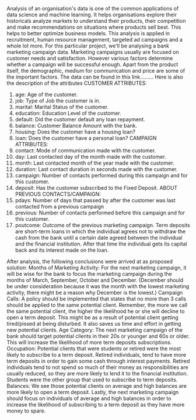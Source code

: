 Analysis of an organisation's data is one of the common applications of data science and machine learning. It helps organisations explore their historicals analyze markets to understand their products, their competition and make recommendations on situations where products sell best. This helps to better optimize business models. This analysis is applied in recruitment, human resource management, targeted ad campaigns and a whole lot more.
For this particular project, we'll be analysing a bank marketing campaign data. Marketing campaigns usually are focused on customer needs and satisfaction. However various factors determine whether a campaign will be successful enough. Apart from the product itself, the demographic, medium for communication and price are some of the important factors. The data can be found in this link……… Here is also the description of the attributes
CUSTOMER ATTRIBUTES:
01. age: Age of the customer.
02. job: Type of Job the customer is in.
03. marital: Marital Status of the customer.
04. education: Education Level of the customer.
05. default: Did the customer default any loan repayment.
06. balance: Customer Balance Amount with the bank.
07. housing: Does the customer have a housing loan?
08. loan: Does the customer have a personal loan?
CAMPAIGN ATTRIBUTES:
09. contact: Mode of communication made with the customer.
10. day: Last contacted day of the month made with the customer.
11. month: Last contacted month of the year made with the customer.
12. duration: Last contact duration in seconds made with the customer.
13. campaign: Number of contacts performed during this campaign and for this customer.
14. deposit: Has the customer subscribed to the Fixed Deposit.
ABOUT PREVIOUS CONTACTS/CAMPAIGN:
15. pdays: Number of days that passed by after the customer was last contacted from a previous campaign
16. previous: Number of contacts performed before this campaign and for this customer.
17. poutcome: Outcome of the previous marketing campaign.
Term deposits are short-term loans in which the individual agrees not to withdraw the cash from the bank until a certain date agreed between the individual and the financial institution. After that time the individual gets its capital back and its interest made on the loan.

After analysis, the following conclusions were arrived at as proposed solution:
Months of Marketing Activity: For the next marketing campaign, it will be wise for the bank to focus the marketing campaign during the months of March, September, October and December. (December should be under consideration because it was the month with the lowest marketing activity, there might be a reason why December is the lowest.)
Campaign Calls: A policy should be implemented that states that no more than 3 calls should be applied to the same potential client. Remember, the more we call the same potential client, the higher the likelihood he or she will decline to open a term deposit. This might be as a result of potential client getting tired/pissed at being disturbed. It also saves us time and effort in getting new potential clients.
Age Category: The next marketing campaign of the bank should target potential clients in their 20s or younger and 60s or older. This will increase the likelihood of more term deposits subscriptions.
Occupation: Potential clients that were students or retired were the most likely to subscribe to a term deposit. Retired individuals, tend to have more term deposits in order to gain some cash through interest payments. Retired individuals tend to not spend so much of their money as responsibilities are usually reduced, so they are more likely to lend it to the financial institution. Students were the other group that used to subscribe to term deposits.
Balances: We see those potential clients on average and high balances are more likely to open a term deposit. Lastly, the next marketing campaign should focus on individuals of average and high balances in order to increase the likelihood of subscribing to a term deposit as they have more money to spare.